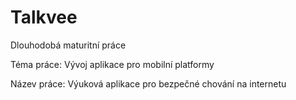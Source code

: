 # Talkvee

Dlouhodobá maturitní práce

Téma práce: Vývoj aplikace pro mobilní platformy

Název práce: Výuková aplikace pro bezpečné chování na internetu

